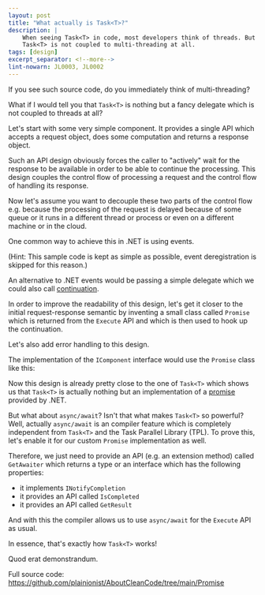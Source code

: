```yaml
---
layout: post
title: "What actually is Task<T>?"
description: |
    When seeing Task<T> in code, most developers think of threads. But that is actually not quite correct.
    Task<T> is not coupled to multi-threading at all.
tags: [design]
excerpt_separator: <!--more-->
lint-nowarn: JL0003, JL0002
---
```


If you see such source code, do you immediately think of multi-threading?

<script src="https://gist.github.com/plainionist/86ab9cbd537231998377be8c4e447df7.js?file=Intro.cs"></script>

What if I would tell you that ```Task<T>``` is nothing but a fancy delegate which is not coupled 
to threads at all?

<!--more-->

Let's start with some very simple component. It provides a single API which accepts a request object,
does some computation and returns a response object.

<script src="https://gist.github.com/plainionist/86ab9cbd537231998377be8c4e447df7.js?file=Step1.cs"></script>

Such an API design obviously forces the caller to "actively" wait for the response to be available
in order to be able to continue the processing. This design couples the control flow of processing a request and
the control flow of handling its response.

Now let's assume you want to decouple these two parts of the control flow e.g. because the processing of the request
is delayed because of some queue or it runs in a different thread or process or even on a different machine or in the cloud.

One common way to achieve this in .NET is using events.

<script src="https://gist.github.com/plainionist/86ab9cbd537231998377be8c4e447df7.js?file=Step2.cs"></script>

(Hint: This sample code is kept as simple as possible, event deregistration is skipped for this reason.)

An alternative to .NET events would be passing a simple delegate which we could also call 
[continuation](https://en.wikipedia.org/wiki/Continuation).

<script src="https://gist.github.com/plainionist/86ab9cbd537231998377be8c4e447df7.js?file=Step3.cs"></script>

In order to improve the readability of this design, let's get it closer to the initial request-response
semantic by inventing a small class called ```Promise``` which is returned from the ```Execute``` API 
and which is then used to hook up the continuation.

<script src="https://gist.github.com/plainionist/86ab9cbd537231998377be8c4e447df7.js?file=Step4.cs"></script>

Let's also add error handling to this design.

<script src="https://gist.github.com/plainionist/86ab9cbd537231998377be8c4e447df7.js?file=Step5.cs"></script>

The implementation of the ```IComponent``` interface would use the ```Promise``` class like this:

<script src="https://gist.github.com/plainionist/86ab9cbd537231998377be8c4e447df7.js?file=Step5-Component.cs"></script>

Now this design is already pretty close to the one of ```Task<T>``` which shows us that ```Task<T>``` is actually
nothing but an implementation of a [promise](https://en.wikipedia.org/wiki/Futures_and_promises) provided by .NET.

But what about ```async/await```? Isn't that what makes ```Task<T>``` so powerful?
Well, actually ```async/await``` is an compiler feature which is completely independent from ```Task<T>``` and 
the Task Parallel Library (TPL). To prove this, let's enable it for our custom ```Promise``` implementation as well.

<script src="https://gist.github.com/plainionist/86ab9cbd537231998377be8c4e447df7.js?file=Step6.cs"></script>

Therefore, we just need to provide an API (e.g. an extension method) called ```GetAwaiter``` which returns a type
or an interface which has the following properties:

- it implements ```INotifyCompletion```
- it provides an API called ```IsCompleted```
- it provides an API called ```GetResult```

And with this the compiler allows us to use ```async/await``` for the ```Execute``` API as usual.

<script src="https://gist.github.com/plainionist/86ab9cbd537231998377be8c4e447df7.js?file=Step6-Client.cs"></script>

In essence, that's exactly how ```Task<T>``` works!

<script src="https://gist.github.com/plainionist/86ab9cbd537231998377be8c4e447df7.js?file=Step7.cs"></script>


Quod erat demonstrandum.

Full source code: https://github.com/plainionist/AboutCleanCode/tree/main/Promise

